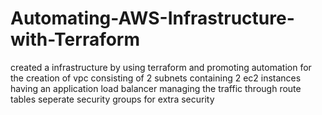 # Automating-AWS-Infrastructure-with-Terraform
created a infrastructure by using terraform and promoting automation for the creation of vpc consisting of 2 subnets containing 2 ec2 instances having an application load balancer  managing the traffic through route tables seperate security groups for extra security 
